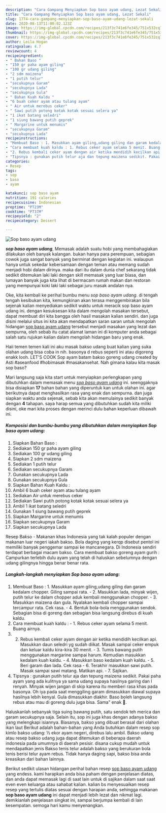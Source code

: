 ```yaml
---
description: "Cara Gampang Menyiapkan Sop baso ayam udang, Lezat Sekali"
title: "Cara Gampang Menyiapkan Sop baso ayam udang, Lezat Sekali"
slug: 1774-cara-gampang-menyiapkan-sop-baso-ayam-udang-lezat-sekali
date: 2020-08-13T11:00:02.123Z
image: https://img-global.cpcdn.com/recipes/213f3c741e6fe345/751x532cq70/sop-baso-ayam-udang-foto-resep-utama.jpg
thumbnail: https://img-global.cpcdn.com/recipes/213f3c741e6fe345/751x532cq70/sop-baso-ayam-udang-foto-resep-utama.jpg
cover: https://img-global.cpcdn.com/recipes/213f3c741e6fe345/751x532cq70/sop-baso-ayam-udang-foto-resep-utama.jpg
author: Leila Hogan
ratingvalue: 4.7
reviewcount: 4
recipeingredient:
- " Bahan Baso "
- "150 gr paha ayam giling"
- "100 gr udang giling"
- "2 sdm maizena"
- "1 putih telur"
- "secukupnya Garam"
- "secukupnya Lada"
- "secukupnya Gula"
- " Bahan Kuah Kaldu "
- "6 buah ceker ayam atau tulang ayam"
- " Air untuk merebus ceker"
- " Sawi putih potong kotak kotak sesuai selera ya"
- "1 ikat batang seledri"
- "1 siung bawang putih geprek"
- " Margarine untuk menumis"
- "secukupnya Garam"
- "secukupnya Lada"
recipeinstructions:
- "Membuat Baso : 1. Masukkan ayam giling,udang giling dan garam kedalam chopper. Giling sampai rata. 2. Masukkan lada, minyak wijen, putih telur ke dalam chopper aduk kembali menggunakan chopper. 3. Masukkan maizena dan gula. Nyalakan kembali chopper sampai tercampur rata. Cek rasa. 4. Bentuk bola-bola menggunakan sendok. Sebagian bisa di goreng dan sebagian bisa langsung direbus di kuah kaldu."
- "Cara membuat kuah kaldu : 1. Rebus ceker ayam selama 5 menit. Buang airnya."
- "2. Rebus kembali ceker ayam dengan air ketika mendidih kecilkan api. Masukkan daun seledri yg sudah diikat. Masak sampai ceker empuk dan keluar kaldu kira-kira 30 menit. 3. Tumis bawang putih menggunakan margarine sampai harum. Kemudian masukkan kedalam kuah kaldu. 4. Masukkan baso kedalam kuah kaldu.  5. Beri garam dan lada. Cek rasa 6. Terakhir masukkan sawi putih. Masak sampai sawi matang. Matikan api. 7. Sajikan."
- "Tipsnya : gunakan putih telur aja dan tepung maizena sedikit. Pakai paha ayam yang ada kulitnya ya sama udang supaya hasilnya garing dan l renyah. Minyak wijen jangan di skip karena itu memberi rasa khas pada basonya. Oh iya pada saat menggiling garam dimasukkan diawal supaya hasilnya lebih kenyal. Gula dimasukkan diakhir. Baso boleh langsung rebus atau mau di goreng dulu juga bisa. Sama&#34; enak 🥰."
categories:
- Resep
tags:
- sop
- baso
- ayam

katakunci: sop baso ayam 
nutrition: 191 calories
recipecuisine: Indonesian
preptime: "PT23M"
cooktime: "PT37M"
recipeyield: "2"
recipecategory: Dessert

---
```



![Sop baso ayam udang](https://img-global.cpcdn.com/recipes/213f3c741e6fe345/751x532cq70/sop-baso-ayam-udang-foto-resep-utama.jpg)

<b><i>sop baso ayam udang</i></b>, Memasak adalah suatu hobi yang membahagiakan dilakukan oleh banyak kalangan. bukan hanya para perempuan, sebagian cowok juga sangat banyak yang berminat dengan kegiatan ini. walaupun hanya untuk sekedar kebersamaan dengan teman atau memang sudah menjadi hobi dalam dirinya. maka dari itu dalam dunia chef sekarang tidak sedikit ditemukan laki laki dengan skill memasak yang luar biasa, dan lumayan banyak juga kita lihat di bermacam rumah makan dan restoran yang mempunyai koki laki laki sebagai juru masak andalan nya.

Oke, kita kembali ke perihal bumbu menu <i>sop baso ayam udang</i>. di tengah tengah kesibukan kita, kemungkinan akan terasa menggembirakan bila sejenak kalian menyediakan sedikit waktu untuk meracik sop baso ayam udang ini. dengan kesuksesan kita dalam mengolah masakan tersebut, dapat membuat diri kita bangga oleh hasil masakan kalian sendiri. dan juga disini melalui situs ini kita akan mendapatkan saran saran untuk mengolah hidangan <u>sop baso ayam udang</u> tersebut menjadi masakan yang lezat dan sempurna, oleh sebab itu catat alamat laman ini di komputer anda sebagai salah satu rujukan kalian dalam mengolah hidangan baru yang enak.

Haii temen temen kali ini aku masak bakso udang buat kalian yang suka olahan udang bisa coba in nih. basonya d rebus seperti ini atau digoreng enakk looh. LET&#39;S COOK Sop ayam batam bakso goreng udang created by Asti #aseanfood #hobimasak #masakansehat. Nah gimana kalau kita masak sop baso?


Mari langsung saja kita start untuk menyiapkan perlengkapan yang dibutuhkan dalam memasak menu <u><i>sop baso ayam udang</i></u> ini. seenggaknya bisa disiapkan <b>17</b> bahan bahan yang diperuntuk kan untuk olahan ini. agar berikutnya dapat menghasilkan rasa yang enak dan sempurna. dan juga siapkan waktu anda sejenak, sebab kita akan memulainya sedikit banyak dengan <b>4</b> tahapan. saya harap semua yang dibutuhkan sudah kita miliki disini, oke mari kita proses dengan merinci dulu bahan keperluan dibawah ini.

<!--inarticleads1-->

##### Komposisi dan bumbu-bumbu yang dibutuhkan dalam menyiapkan Sop baso ayam udang:

1. Siapkan  Bahan Baso :
1. Sediakan 150 gr paha ayam giling
1. Sediakan 100 gr udang giling
1. Siapkan 2 sdm maizena
1. Sediakan 1 putih telur
1. Sediakan secukupnya Garam
1. Gunakan secukupnya Lada
1. Gunakan secukupnya Gula
1. Siapkan  Bahan Kuah Kaldu :
1. Ambil 6 buah ceker ayam atau tulang ayam
1. Sediakan  Air untuk merebus ceker
1. Sediakan  Sawi putih potong kotak kotak sesuai selera ya
1. Ambil 1 ikat batang seledri
1. Gunakan 1 siung bawang putih geprek
1. Siapkan  Margarine untuk menumis
1. Siapkan secukupnya Garam
1. Siapkan secukupnya Lada


Resep Bakso - Makanan khas Indonesia yang tak kalah populer dengan makanan luar negeri iakah bakso. Bola daging yang kerqp disebut pentol ini memiliki banyak penggemar sampai ke mancanegara. Di Indonesia sendiri terdapat berbagai macam bakso. Cara membuat bakso goreng ayam gurih : Campurkan terlebih dulu ayam yang telah di haluskan sebelumnya dengan udang gilingnya hingga benar benar rata. 

<!--inarticleads2-->

##### Langkah-langkah menyiapkan Sop baso ayam udang:

1. Membuat Baso : 1. Masukkan ayam giling,udang giling dan garam kedalam chopper. Giling sampai rata. - 2. Masukkan lada, minyak wijen, putih telur ke dalam chopper aduk kembali menggunakan chopper. - 3. Masukkan maizena dan gula. Nyalakan kembali chopper sampai tercampur rata. Cek rasa. - 4. Bentuk bola-bola menggunakan sendok. Sebagian bisa di goreng dan sebagian bisa langsung direbus di kuah kaldu.
1. Cara membuat kuah kaldu : - 1. Rebus ceker ayam selama 5 menit. Buang airnya.
1. 2. Rebus kembali ceker ayam dengan air ketika mendidih kecilkan api. Masukkan daun seledri yg sudah diikat. Masak sampai ceker empuk dan keluar kaldu kira-kira 30 menit. - 3. Tumis bawang putih menggunakan margarine sampai harum. Kemudian masukkan kedalam kuah kaldu. - 4. Masukkan baso kedalam kuah kaldu.  - 5. Beri garam dan lada. Cek rasa - 6. Terakhir masukkan sawi putih. Masak sampai sawi matang. Matikan api. - 7. Sajikan.
1. Tipsnya : gunakan putih telur aja dan tepung maizena sedikit. Pakai paha ayam yang ada kulitnya ya sama udang supaya hasilnya garing dan l renyah. Minyak wijen jangan di skip karena itu memberi rasa khas pada basonya. Oh iya pada saat menggiling garam dimasukkan diawal supaya hasilnya lebih kenyal. Gula dimasukkan diakhir. Baso boleh langsung rebus atau mau di goreng dulu juga bisa. Sama&#34; enak 🥰.


Haluskanlah sebanyak tiga suing bawang putih, satu sendok teh merica dan garam secukupnya saja. Selain itu, sop ini juga khas dengan adanya bakso yang melengkapi isiannya. Biasanya, bakso yang dibuat berasal dari olahan ikan laut Berikut adalah bahan-bahan yang Anda butuhkan dalam resep sop kimlo bakso udang: ½ ekor ayam negeri, direbus lalu ambil. Bakso udang atau resep bakso udang juga dapat ditemukan di beberapa daerah indonesia pada umumnya di daerah pesisir. disana cukup mudah untuk mendapatkan jenis Bakso tenis telur adalah bakso yang berukuran bola tenis berisi telur ayam rebus. Tidak hanya daging sapi, bakso bisa anda kreasikan dari bahan lainnya. 

Berikut sedikit ulasan hidangan perihal bahan resep <u>sop baso ayam udang</u> yang endess. kami harapkan anda bisa paham dengan penjelasan diatas, dan anda dapat memasak lagi di saat lain untuk di sajikan dalam saat saat even even keluarga atau sahabat kalian. kalian bs menyesuaikan resep resep yang tertulis diatas sesuai dengan harapan anda, sehingga makanan <b>sop baso ayam udang</b> ini dapat menjadi lebih lezat dan nikmat lagi. demikianlah penjelasan singkat ini, sampai berjumpa kembali di lain kesempatan. semoga hari kamu menyenangkan.
